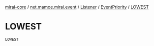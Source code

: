 [mirai-core](../../../index.md) / [net.mamoe.mirai.event](../../index.md) / [Listener](../index.md) / [EventPriority](index.md) / [LOWEST](./-l-o-w-e-s-t.md)

# LOWEST

`LOWEST`